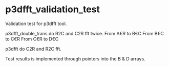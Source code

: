 # p3dfft_validation_test

Validation test for p3dfft tool.

p3dfft_double_trans do R2C and C2R fft twice.
From A€R to B€C
From B€C to C€R
From C€R to D€C

p3dfft do C2R and R2C fft.

Test results is implemented through pointers into the B & D arrays.
